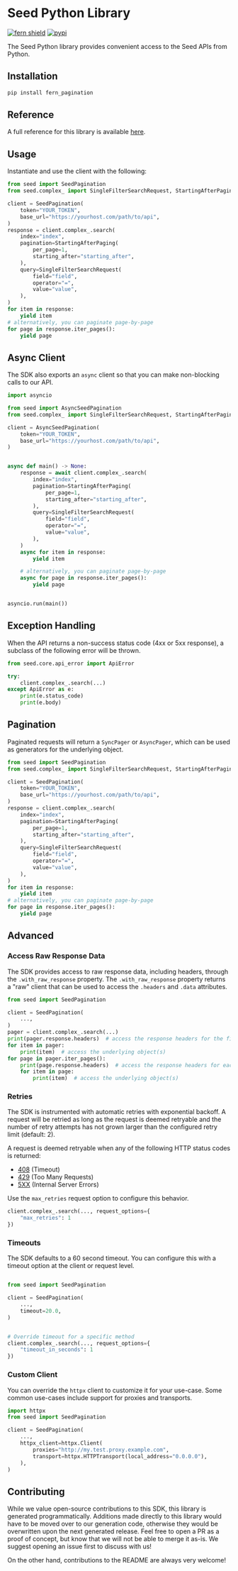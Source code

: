 # Seed Python Library

[![fern shield](https://img.shields.io/badge/%F0%9F%8C%BF-Built%20with%20Fern-brightgreen)](https://buildwithfern.com?utm_source=github&utm_medium=github&utm_campaign=readme&utm_source=Seed%2FPython)
[![pypi](https://img.shields.io/pypi/v/fern_pagination)](https://pypi.python.org/pypi/fern_pagination)

The Seed Python library provides convenient access to the Seed APIs from Python.

## Installation

```sh
pip install fern_pagination
```

## Reference

A full reference for this library is available [here](./reference.md).

## Usage

Instantiate and use the client with the following:

```python
from seed import SeedPagination
from seed.complex_ import SingleFilterSearchRequest, StartingAfterPaging

client = SeedPagination(
    token="YOUR_TOKEN",
    base_url="https://yourhost.com/path/to/api",
)
response = client.complex_.search(
    index="index",
    pagination=StartingAfterPaging(
        per_page=1,
        starting_after="starting_after",
    ),
    query=SingleFilterSearchRequest(
        field="field",
        operator="=",
        value="value",
    ),
)
for item in response:
    yield item
# alternatively, you can paginate page-by-page
for page in response.iter_pages():
    yield page
```

## Async Client

The SDK also exports an `async` client so that you can make non-blocking calls to our API.

```python
import asyncio

from seed import AsyncSeedPagination
from seed.complex_ import SingleFilterSearchRequest, StartingAfterPaging

client = AsyncSeedPagination(
    token="YOUR_TOKEN",
    base_url="https://yourhost.com/path/to/api",
)


async def main() -> None:
    response = await client.complex_.search(
        index="index",
        pagination=StartingAfterPaging(
            per_page=1,
            starting_after="starting_after",
        ),
        query=SingleFilterSearchRequest(
            field="field",
            operator="=",
            value="value",
        ),
    )
    async for item in response:
        yield item

    # alternatively, you can paginate page-by-page
    async for page in response.iter_pages():
        yield page


asyncio.run(main())
```

## Exception Handling

When the API returns a non-success status code (4xx or 5xx response), a subclass of the following error
will be thrown.

```python
from seed.core.api_error import ApiError

try:
    client.complex_.search(...)
except ApiError as e:
    print(e.status_code)
    print(e.body)
```

## Pagination

Paginated requests will return a `SyncPager` or `AsyncPager`, which can be used as generators for the underlying object.

```python
from seed import SeedPagination
from seed.complex_ import SingleFilterSearchRequest, StartingAfterPaging

client = SeedPagination(
    token="YOUR_TOKEN",
    base_url="https://yourhost.com/path/to/api",
)
response = client.complex_.search(
    index="index",
    pagination=StartingAfterPaging(
        per_page=1,
        starting_after="starting_after",
    ),
    query=SingleFilterSearchRequest(
        field="field",
        operator="=",
        value="value",
    ),
)
for item in response:
    yield item
# alternatively, you can paginate page-by-page
for page in response.iter_pages():
    yield page
```

## Advanced

### Access Raw Response Data

The SDK provides access to raw response data, including headers, through the `.with_raw_response` property.
The `.with_raw_response` property returns a "raw" client that can be used to access the `.headers` and `.data` attributes.

```python
from seed import SeedPagination

client = SeedPagination(
    ...,
)
pager = client.complex_.search(...)
print(pager.response.headers)  # access the response headers for the first page
for item in pager:
    print(item)  # access the underlying object(s)
for page in pager.iter_pages():
    print(page.response.headers)  # access the response headers for each page
    for item in page:
        print(item)  # access the underlying object(s)
```

### Retries

The SDK is instrumented with automatic retries with exponential backoff. A request will be retried as long
as the request is deemed retryable and the number of retry attempts has not grown larger than the configured
retry limit (default: 2).

A request is deemed retryable when any of the following HTTP status codes is returned:

- [408](https://developer.mozilla.org/en-US/docs/Web/HTTP/Status/408) (Timeout)
- [429](https://developer.mozilla.org/en-US/docs/Web/HTTP/Status/429) (Too Many Requests)
- [5XX](https://developer.mozilla.org/en-US/docs/Web/HTTP/Status/500) (Internal Server Errors)

Use the `max_retries` request option to configure this behavior.

```python
client.complex_.search(..., request_options={
    "max_retries": 1
})
```

### Timeouts

The SDK defaults to a 60 second timeout. You can configure this with a timeout option at the client or request level.

```python

from seed import SeedPagination

client = SeedPagination(
    ...,
    timeout=20.0,
)


# Override timeout for a specific method
client.complex_.search(..., request_options={
    "timeout_in_seconds": 1
})
```

### Custom Client

You can override the `httpx` client to customize it for your use-case. Some common use-cases include support for proxies
and transports.

```python
import httpx
from seed import SeedPagination

client = SeedPagination(
    ...,
    httpx_client=httpx.Client(
        proxies="http://my.test.proxy.example.com",
        transport=httpx.HTTPTransport(local_address="0.0.0.0"),
    ),
)
```

## Contributing

While we value open-source contributions to this SDK, this library is generated programmatically.
Additions made directly to this library would have to be moved over to our generation code,
otherwise they would be overwritten upon the next generated release. Feel free to open a PR as
a proof of concept, but know that we will not be able to merge it as-is. We suggest opening
an issue first to discuss with us!

On the other hand, contributions to the README are always very welcome!
